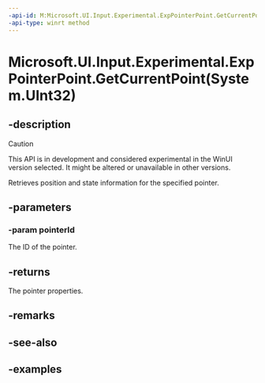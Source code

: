 ```yaml
---
-api-id: M:Microsoft.UI.Input.Experimental.ExpPointerPoint.GetCurrentPoint(System.UInt32)
-api-type: winrt method
---
```


# Microsoft.UI.Input.Experimental.ExpPointerPoint.GetCurrentPoint(System.UInt32)

<!--
public static Microsoft.UI.Input.Experimental.ExpPointerPoint GetCurrentPoint (uint pointerId);
-->

## -description

> [!CAUTION]
> This API is in development and considered experimental in the WinUI version selected. It might be altered or unavailable in other versions.

Retrieves position and state information for the specified pointer.

## -parameters

### -param pointerId

The ID of the pointer.

## -returns

The pointer properties.

## -remarks

## -see-also

## -examples
